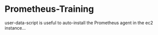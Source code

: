 # Prometheus-Training
user-data-script is useful to auto-install the Prometheus agent in the ec2 instance...
